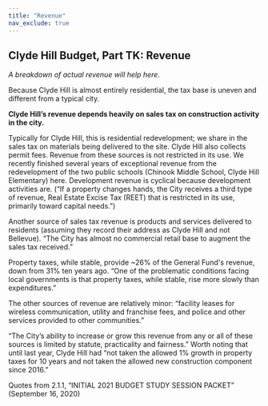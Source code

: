 ```yaml
---
title: "Revenue"
nav_exclude: true
---
```

## Clyde Hill Budget, Part TK: Revenue

_A breakdown of actual revenue will help here._

Because Clyde Hill is almost entirely residential, the tax base is uneven and different from a typical city. 

**Clyde Hill’s revenue depends heavily on sales tax on construction activity in the city.**

Typically for Clyde Hill, this is residential redevelopment; we share in the sales tax on materials being delivered to the site. Clyde Hill also collects permit fees. Revenue from these sources is not restricted in its use. We recently finished several years of exceptional revenue from the redevelopment of the two public schools (Chinook Middle School, Clyde Hill Elementary) here. Development revenue is cyclical because development activities are. (“If a property changes hands, the City receives a third type of revenue, Real Estate Excise Tax (REET) that is restricted in its use, primarily toward capital needs.”)

Another source of sales tax revenue is products and services delivered to residents (assuming they record their address as Clyde Hill and not Bellevue). “The City has almost no commercial retail base to augment the sales tax received.”

Property taxes, while stable, provide ~26% of the General Fund's revenue, down from 31% ten years ago. “One of the problematic conditions facing local governments is that property taxes, while stable, rise more slowly than expenditures.” 

The other sources of revenue are relatively minor: “facility leases for wireless communication, utility and franchise fees, and police and other services provided to other communities.”

“The City’s ability to increase or grow this revenue from any or all of these sources is limited by statute, practicality and fairness.”
Worth noting that until last year, Clyde Hill had “not taken the allowed 1% growth in property taxes for 10 years and not taken the allowed new construction component since 2016.”

Quotes from 2.1.1, “INITIAL 2021 BUDGET STUDY SESSION PACKET” (September 16, 2020)
